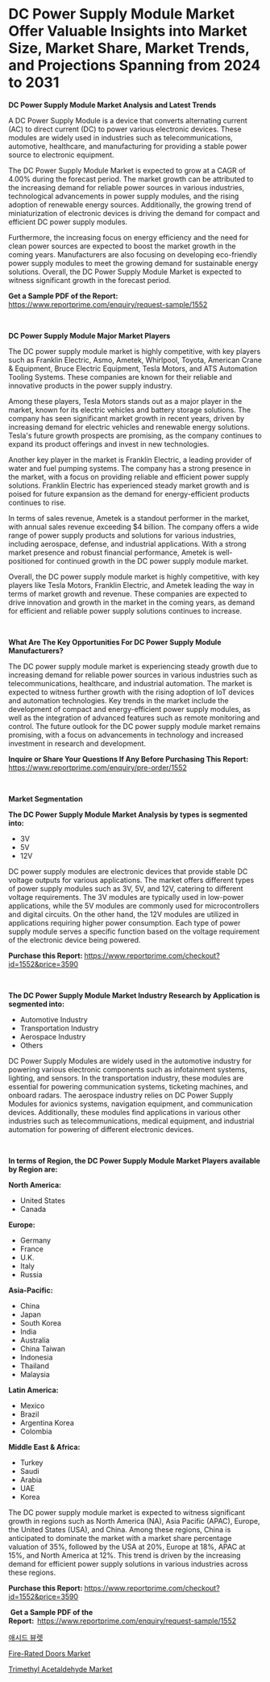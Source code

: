 <p><h1>DC Power Supply Module Market Offer Valuable Insights into Market Size, Market Share, Market Trends, and Projections Spanning from 2024 to 2031</h1></p><p><strong>DC Power Supply Module Market Analysis and Latest Trends</strong></p>
<p><p>A DC Power Supply Module is a device that converts alternating current (AC) to direct current (DC) to power various electronic devices. These modules are widely used in industries such as telecommunications, automotive, healthcare, and manufacturing for providing a stable power source to electronic equipment.</p><p>The DC Power Supply Module Market is expected to grow at a CAGR of 4.00% during the forecast period. The market growth can be attributed to the increasing demand for reliable power sources in various industries, technological advancements in power supply modules, and the rising adoption of renewable energy sources. Additionally, the growing trend of miniaturization of electronic devices is driving the demand for compact and efficient DC power supply modules.</p><p>Furthermore, the increasing focus on energy efficiency and the need for clean power sources are expected to boost the market growth in the coming years. Manufacturers are also focusing on developing eco-friendly power supply modules to meet the growing demand for sustainable energy solutions. Overall, the DC Power Supply Module Market is expected to witness significant growth in the forecast period.</p></p>
<p><strong>Get a Sample PDF of the Report:&nbsp;</strong> <a href="https://www.reportprime.com/enquiry/request-sample/1552">https://www.reportprime.com/enquiry/request-sample/1552</a></p>
<p>&nbsp;</p>
<p><strong>DC Power Supply Module Major Market Players</strong></p>
<p><p>The DC power supply module market is highly competitive, with key players such as Franklin Electric, Asmo, Ametek, Whirlpool, Toyota, American Crane & Equipment, Bruce Electric Equipment, Tesla Motors, and ATS Automation Tooling Systems. These companies are known for their reliable and innovative products in the power supply industry.</p><p>Among these players, Tesla Motors stands out as a major player in the market, known for its electric vehicles and battery storage solutions. The company has seen significant market growth in recent years, driven by increasing demand for electric vehicles and renewable energy solutions. Tesla's future growth prospects are promising, as the company continues to expand its product offerings and invest in new technologies.</p><p>Another key player in the market is Franklin Electric, a leading provider of water and fuel pumping systems. The company has a strong presence in the market, with a focus on providing reliable and efficient power supply solutions. Franklin Electric has experienced steady market growth and is poised for future expansion as the demand for energy-efficient products continues to rise.</p><p>In terms of sales revenue, Ametek is a standout performer in the market, with annual sales revenue exceeding $4 billion. The company offers a wide range of power supply products and solutions for various industries, including aerospace, defense, and industrial applications. With a strong market presence and robust financial performance, Ametek is well-positioned for continued growth in the DC power supply module market.</p><p>Overall, the DC power supply module market is highly competitive, with key players like Tesla Motors, Franklin Electric, and Ametek leading the way in terms of market growth and revenue. These companies are expected to drive innovation and growth in the market in the coming years, as demand for efficient and reliable power supply solutions continues to increase.</p></p>
<p>&nbsp;</p>
<p><strong>What Are The Key Opportunities For DC Power Supply Module Manufacturers?</strong></p>
<p><p>The DC power supply module market is experiencing steady growth due to increasing demand for reliable power sources in various industries such as telecommunications, healthcare, and industrial automation. The market is expected to witness further growth with the rising adoption of IoT devices and automation technologies. Key trends in the market include the development of compact and energy-efficient power supply modules, as well as the integration of advanced features such as remote monitoring and control. The future outlook for the DC power supply module market remains promising, with a focus on advancements in technology and increased investment in research and development.</p></p>
<p><strong>Inquire or Share Your Questions If Any Before Purchasing This Report:</strong> <a href="https://www.reportprime.com/enquiry/pre-order/1552">https://www.reportprime.com/enquiry/pre-order/1552</a></p>
<p>&nbsp;</p>
<p><strong>Market Segmentation</strong></p>
<p><strong>The DC Power Supply Module Market Analysis by types is segmented into:</strong></p>
<p><ul><li>3V</li><li>5V</li><li>12V</li></ul></p>
<p><p>DC power supply modules are electronic devices that provide stable DC voltage outputs for various applications. The market offers different types of power supply modules such as 3V, 5V, and 12V, catering to different voltage requirements. The 3V modules are typically used in low-power applications, while the 5V modules are commonly used for microcontrollers and digital circuits. On the other hand, the 12V modules are utilized in applications requiring higher power consumption. Each type of power supply module serves a specific function based on the voltage requirement of the electronic device being powered.</p></p>
<p><strong>Purchase this Report:&nbsp;</strong><a href="https://www.reportprime.com/checkout?id=1552&price=3590">https://www.reportprime.com/checkout?id=1552&price=3590</a></p>
<p>&nbsp;</p>
<p><strong>The DC Power Supply Module Market Industry Research by Application is segmented into:</strong></p>
<p><ul><li>Automotive Industry</li><li>Transportation Industry</li><li>Aerospace Industry</li><li>Others</li></ul></p>
<p><p>DC Power Supply Modules are widely used in the automotive industry for powering various electronic components such as infotainment systems, lighting, and sensors. In the transportation industry, these modules are essential for powering communication systems, ticketing machines, and onboard radars. The aerospace industry relies on DC Power Supply Modules for avionics systems, navigation equipment, and communication devices. Additionally, these modules find applications in various other industries such as telecommunications, medical equipment, and industrial automation for powering of different electronic devices.</p></p>
<p>&nbsp;</p>
<p><strong>In terms of Region, the DC Power Supply Module Market Players available by Region are:</strong></p>
<p>
    <p> <strong> North America: </strong>
        <ul>
            <li>United States</li>
            <li>Canada</li>
        </ul>
        </p> 
    <p> <strong> Europe: </strong>
        <ul>
            <li>Germany</li>
            <li>France</li>
            <li>U.K.</li>
            <li>Italy</li>
            <li>Russia</li>
        </ul>
        </p> 
    <p> <strong> Asia-Pacific: </strong>
        <ul>
            <li>China</li>
            <li>Japan</li>
            <li>South Korea</li>
            <li>India</li>
            <li>Australia</li>
            <li>China Taiwan</li>
            <li>Indonesia</li>
            <li>Thailand</li>
            <li>Malaysia</li>
        </ul>
        </p> 
    <p> <strong> Latin America: </strong>
        <ul>
            <li>Mexico</li>
            <li>Brazil</li>
            <li>Argentina Korea</li>
            <li>Colombia</li>
        </ul>
        </p> 
    <p> <strong> Middle East & Africa: </strong>
        <ul>
            <li>Turkey</li>
            <li>Saudi</li>
            <li>Arabia</li>
            <li>UAE</li>
            <li>Korea</li>
        </ul>
    </p>
    </p>
<p><p>The DC power supply module market is expected to witness significant growth in regions such as North America (NA), Asia Pacific (APAC), Europe, the United States (USA), and China. Among these regions, China is anticipated to dominate the market with a market share percentage valuation of 35%, followed by the USA at 20%, Europe at 18%, APAC at 15%, and North America at 12%. This trend is driven by the increasing demand for efficient power supply solutions in various industries across these regions.</p></p>
<p><strong>Purchase this Report: </strong><a href="https://www.reportprime.com/checkout?id=1552&price=3590">https://www.reportprime.com/checkout?id=1552&price=3590</a></p>
<p>&nbsp;<strong>Get a Sample PDF of the Report:&nbsp;&nbsp;</strong><a href="https://www.reportprime.com/enquiry/request-sample/1552">https://www.reportprime.com/enquiry/request-sample/1552</a></p>
<p><strong></strong></p>
<p><p><a href="https://github.com/plelbej847484502/Market-Research-Report-List-1/blob/main/23883409015.md">애시드 뷰렛</a></p><p><a href="https://github.com/moyahfrancoestellec51j635wcx/Market-Research-Report-List-1/blob/main/fire-rated-doors-market.md">Fire-Rated Doors Market</a></p><p><a href="https://nifty-kite-d51.notion.site/Trimethyl-Acetaldehyde-Market-Size-and-Examines-its-Market-Scope-with-a-Primary-Focus-on-Growth-Op-e41149e5891d48929b1585d0e39dbb8b">Trimethyl Acetaldehyde Market</a></p></p>
